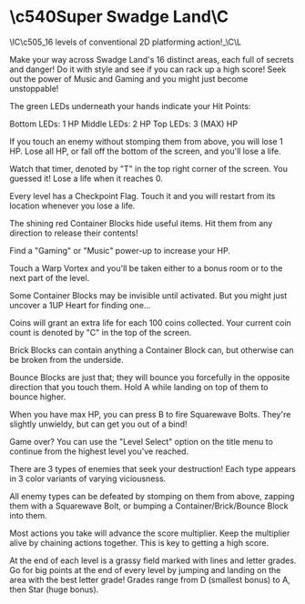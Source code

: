 # \c540Super Swadge Land\C

\lC\c505_16 levels of conventional 2D platforming action!_\C\L

Make your way across Swadge Land's 16 distinct areas, each full of secrets and danger! Do it with style and see if you can rack up a high score! Seek out the power of Music and Gaming and you might just become unstoppable!

The green LEDs underneath your hands indicate your Hit Points:

Bottom LEDs: 1 HP
Middle LEDs: 2 HP
Top LEDs: 3 (MAX) HP

If you touch an enemy without stomping them from above, you will lose 1 HP. Lose all HP, or fall off the bottom of the screen, and you'll lose a life.

Watch that timer, denoted by "T" in the top right corner of the screen. You guessed it! Lose a life when it reaches 0.

Every level has a Checkpoint Flag. Touch it and you will restart from its location whenever you lose a life.

The shining red Container Blocks hide useful items. Hit them from any direction to release their contents!

Find a "Gaming" or "Music" power-up to increase your HP.

Touch a Warp Vortex and you'll be taken either to a bonus room or to the next part of the level.

Some Container Blocks may be invisible until activated. But you might just uncover a 1UP Heart for finding one...

Coins will grant an extra life for each 100 coins collected. Your current coin count is denoted by "C" in the top of the screen.

Brick Blocks can contain anything a Container Block can, but otherwise can be broken from the underside.

Bounce Blocks are just that; they will bounce you forcefully in the opposite direction that you touch them. Hold A while landing on top of them to bounce higher.

When you have max HP, you can press B to fire Squarewave Bolts. They're slightly unwieldy, but can get you out of a bind!

Game over? You can use the "Level Select" option on the title menu to continue from the highest level you've reached.

There are 3 types of enemies that seek your destruction! Each type appears in 3 color variants of varying viciousness.

All enemy types can be defeated by stomping on them from above, zapping them with a Squarewave Bolt, or bumping a Container/Brick/Bounce Block into them.

Most actions you take will advance the score multiplier. Keep the multiplier alive by chaining actions together. This is key to getting a high score.

At the end of each level is a grassy field marked with lines and letter grades. Go for big points at the end of every level by jumping and landing on the area with the best letter grade! Grades range from D (smallest bonus) to A, then Star (huge bonus).
